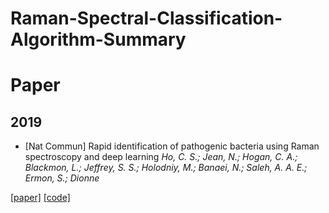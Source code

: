 # Raman-Spectral-Classification-Algorithm-Summary

# Paper
## 2019

- [Nat Commun] Rapid identification of pathogenic bacteria using Raman spectroscopy and deep learning
_Ho, C. S.; Jean, N.; Hogan, C. A.; Blackmon, L.; Jeffrey, S. S.; Holodniy, M.; Banaei, N.; Saleh, A. A. E.; Ermon, S.; Dionne_
 
 [[paper]](https://www.nature.com/articles/s41467-019-12898-9)    [[code]](https://github.com/csho33/bacteria-ID)

    
